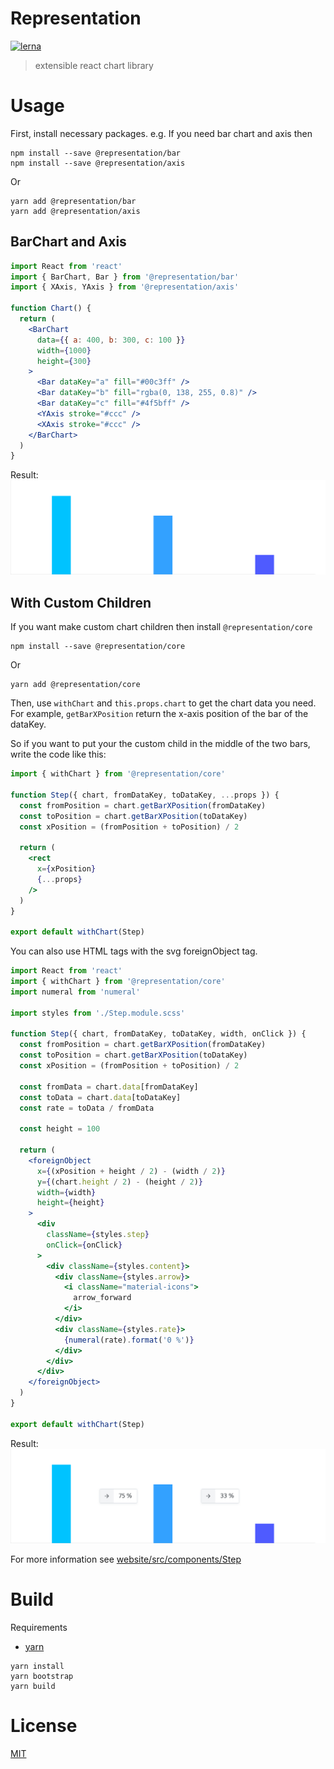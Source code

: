 # Representation
[![lerna](https://img.shields.io/badge/maintained%20with-lerna-cc00ff.svg)](https://lernajs.io/)
> extensible react chart library

# Usage
First, install necessary packages.
e.g. If you need bar chart and axis then
```
npm install --save @representation/bar
npm install --save @representation/axis
```
Or
```
yarn add @representation/bar
yarn add @representation/axis
```

## BarChart and Axis
```jsx
import React from 'react'
import { BarChart, Bar } from '@representation/bar'
import { XAxis, YAxis } from '@representation/axis'

function Chart() {
  return (
    <BarChart
      data={{ a: 400, b: 300, c: 100 }}
      width={1000}
      height={300}
    >
      <Bar dataKey="a" fill="#00c3ff" />
      <Bar dataKey="b" fill="rgba(0, 138, 255, 0.8)" />
      <Bar dataKey="c" fill="#4f5bff" />
      <YAxis stroke="#ccc" />
      <XAxis stroke="#ccc" />
    </BarChart>
  )
}
```
Result:
![bar chart](./assets/bar-chart.png)

## With Custom Children
If you want make custom chart children then install `@representation/core`
```
npm install --save @representation/core
```
Or
```
yarn add @representation/core
```

Then, use `withChart` and `this.props.chart` to get the chart data you need.
For example, `getBarXPosition` return the x-axis position of the bar of the dataKey.

So if you want to put your the custom child in the middle of the two bars, write the code like this:
```jsx
import { withChart } from '@representation/core'

function Step({ chart, fromDataKey, toDataKey, ...props }) {
  const fromPosition = chart.getBarXPosition(fromDataKey)
  const toPosition = chart.getBarXPosition(toDataKey)
  const xPosition = (fromPosition + toPosition) / 2

  return (
    <rect
      x={xPosition}
      {...props}
    />
  )
}

export default withChart(Step)
```

You can also use HTML tags with the svg foreignObject tag.
```jsx
import React from 'react'
import { withChart } from '@representation/core'
import numeral from 'numeral'

import styles from './Step.module.scss'

function Step({ chart, fromDataKey, toDataKey, width, onClick }) {
  const fromPosition = chart.getBarXPosition(fromDataKey)
  const toPosition = chart.getBarXPosition(toDataKey)
  const xPosition = (fromPosition + toPosition) / 2

  const fromData = chart.data[fromDataKey]
  const toData = chart.data[toDataKey]
  const rate = toData / fromData

  const height = 100

  return (
    <foreignObject
      x={(xPosition + height / 2) - (width / 2)}
      y={(chart.height / 2) - (height / 2)}
      width={width}
      height={height}
    >
      <div
        className={styles.step}
        onClick={onClick}
      >
        <div className={styles.content}>
          <div className={styles.arrow}>
            <i className="material-icons">
              arrow_forward
            </i>
          </div>
          <div className={styles.rate}>
            {numeral(rate).format('0 %')}
          </div>
        </div>
      </div>
    </foreignObject>
  )
}

export default withChart(Step)
```
Result:
![bar-chart-with-step](./assets/bar-chart-with-step.png)

For more information see [website/src/components/Step](./website/src/components/Step)

# Build
Requirements
* [yarn](https://yarnpkg.com)
```
yarn install
yarn bootstrap
yarn build
```

# License
[MIT](./LICENSE)
